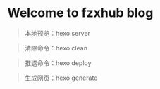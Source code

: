 # Welcome to fzxhub blog

> 本地预览：hexo server

> 清除命令：hexo clean

> 推送命令：hexo deploy

> 生成网页：hexo generate
